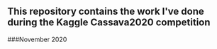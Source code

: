 ## This repository contains the work I've done during the Kaggle **Cassava2020** competition

###November 2020
